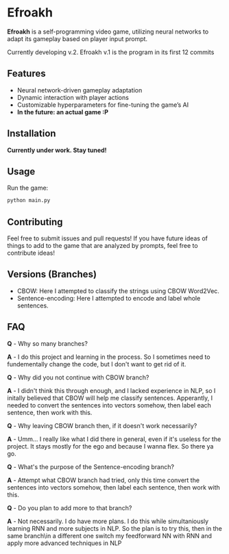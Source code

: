 
# Efroakh

**Efroakh** is a self-programming video game, utilizing neural networks to adapt its gameplay based on player input prompt.

Currently developing v.2. Efroakh v.1 is the program in its first 12 commits

## Features

- Neural network-driven gameplay adaptation
- Dynamic interaction with player actions
- Customizable hyperparameters for fine-tuning the game’s AI
- **In the future: an actual game :P**

## Installation

**Currently under work. Stay tuned!**

## Usage

Run the game:
```bash
python main.py
```

## Contributing

Feel free to submit issues and pull requests! If you have future ideas of things to add to the game that are analyzed by prompts, feel free to contribute ideas!

## Versions (Branches)

- CBOW: Here I attempted to classify the strings using CBOW Word2Vec.
- Sentence-encoding: Here I attempted to encode and label whole sentences.

## FAQ


**Q** - Why so many branches?

**A** - I do this project and learning in the process. So I sometimes need to fundementally change the code, but I don't want to get rid of it.


**Q** - Why did you not continue with CBOW branch?

**A** - I didn't think this through enough, and I lacked experience in NLP, so I initally believed that CBOW will help me classify sentences. Apperantly, I needed to convert the sentences into vectors somehow, then label each sentence, then work with this.


**Q** - Why leaving CBOW branch then, if it doesn't work necessarily?

**A** - Umm... I really like what I did there in general, even if it's useless for the project. It stays mostly for the ego and because I wanna flex. So there ya go.


**Q** - What's the purpose of the Sentence-encoding branch?

**A** - Attempt what CBOW branch had tried, only this time convert the sentences into vectors somehow, then label each sentence, then work with this.


**Q** - Do you plan to add more to that branch?

**A** - Not necessarily. I do have more plans. I do this while simultaniously learning RNN and more subjects in NLP. So the plan is to try this, then in the same branch\in a different one switch my feedforward NN with RNN and apply more advanced techniques in NLP
